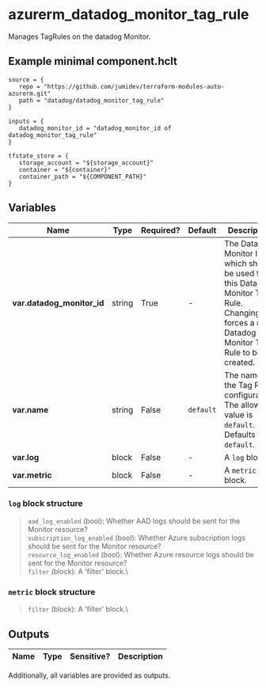 # azurerm_datadog_monitor_tag_rule

Manages TagRules on the datadog Monitor.

## Example minimal component.hclt

```hcl
source = {
   repo = "https://github.com/jumidev/terraform-modules-auto-azurerm.git" 
   path = "datadog/datadog_monitor_tag_rule" 
}

inputs = {
   datadog_monitor_id = "datadog_monitor_id of datadog_monitor_tag_rule" 
}

tfstate_store = {
   storage_account = "${storage_account}" 
   container = "${container}" 
   container_path = "${COMPONENT_PATH}" 
}

```

## Variables

| Name | Type | Required? |  Default  |  Description |
| ---- | ---- | --------- |  ----------- | ----------- |
| **var.datadog_monitor_id** | string | True | -  |  The Datadog Monitor Id which should be used for this Datadog Monitor Tag Rule. Changing this forces a new Datadog Monitor Tag Rule to be created. | 
| **var.name** | string | False | `default`  |  The name of the Tag Rules configuration. The allowed value is `default`. Defaults to `default`. | 
| **var.log** | block | False | -  |  A `log` block. | 
| **var.metric** | block | False | -  |  A `metric` block. | 

### `log` block structure

> `aad_log_enabled` (bool): Whether AAD logs should be sent for the Monitor resource?\
> `subscription_log_enabled` (bool): Whether Azure subscription logs should be sent for the Monitor resource?\
> `resource_log_enabled` (bool): Whether Azure resource logs should be sent for the Monitor resource?\
> `filter` (block): A 'filter' block.\

### `metric` block structure

> `filter` (block): A 'filter' block.\



## Outputs

| Name | Type | Sensitive? | Description |
| ---- | ---- | --------- | --------- |

Additionally, all variables are provided as outputs.
